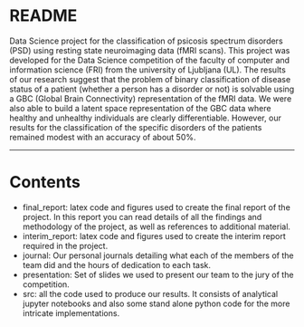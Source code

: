 # README #

Data Science project for the classification of psicosis spectrum disorders (PSD) using resting state neuroimaging data (fMRI scans). This project was developed for the Data Science competition of the faculty of computer and information science (FRI) from the university of Ljubljana (UL). The results of our research suggest that the problem of binary classification of disease status of a patient (whether a person has a disorder or not) is solvable using a GBC (Global Brain Connectivity) representation of the fMRI data.  We were also able to build a latent space representation of the GBC data where healthy and unhealthy individuals  are clearly differentiable. However, our results for the classification of the specific disorders of the patients remained modest with an accuracy of about 50%.

---

# Contents

- final_report: latex code and figures used to create the final report of the project. In this report you can read details of all the findings and methodology of the project, as well as references to additional material.
- interim_report: latex code and figures used to create the interim report required in the project.
- journal: Our personal journals detailing what each of the members of the team did and the hours of dedication to each task.
- presentation: Set of slides we used to present our team to the jury of the competition.
- src: all the code used to produce our results. It consists of analytical jupyter notebooks and also some stand alone python code for the more intricate implementations.


